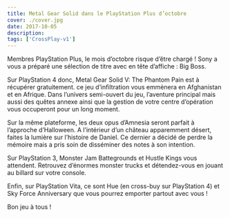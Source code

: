 ```yaml
---
title: Metal Gear Solid dans le PlayStation Plus d’octobre
cover: ./cover.jpg
date: 2017-10-05
description: 
tags: ['CrossPlay-v1']
---
```

Membres PlayStation Plus, le mois d’octobre risque d’être chargé ! Sony a vous a préparé une sélection de titre avec en tête d’affiche : Big Boss.

Sur PlayStation 4 donc, Metal Gear Solid V: The Phantom Pain est à récupérer gratuitement. ce jeu d’infiltration vous emmènera en Afghanistan et en Afrique. Dans l’univers semi-ouvert du jeu, l’aventure principal mais aussi des quêtes annexe ainsi que la gestion de votre centre d’opération vous occuperont pour un long moment.

Sur la même plateforme, les deux opus d’Amnesia seront parfait à l’approche d’Halloween. A l’intérieur d’un château apparemment désert, faites la lumière sur l’histoire de Daniel. Ce dernier a décidé de perdre la mémoire mais a pris soin de disséminer des notes à son intention.

Sur PlayStation 3, Monster Jam Battegrounds et Hustle Kings vous attendent. Retrouvez d’énormes monster trucks et détendez-vous en jouant au billard sur votre console.

Enfin, sur PlayStation Vita, ce sont Hue (en cross-buy sur PlayStation 4) et Sky Force Anniversary que vous pourrez emporter partout avec vous !

Bon jeu à tous !

